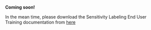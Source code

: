 **Coming soon!**

In the mean time, please download the Sensitivity Labeling End User Training documentation from [here](https://techcommunity.microsoft.com/t5/security-compliance-and-identity/end-user-training-for-sensitivity-labels-in-m365-how-to/ba-p/1750880)